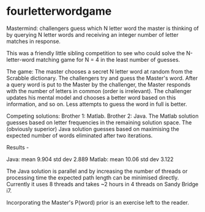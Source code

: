 fourletterwordgame
==================

Mastermind: challengers guess which N letter word the master is thinking of by querying N letter words and receiving an integer number of letter matches in response.

This was a friendly little sibling competition to see who could solve the N-letter-word matching game for N = 4 in the least number of guesses.

The game: The master chooses a secret N letter word at random from the Scrabble dictionary. The challengers try and guess the Master's word. After a query word is put to the Master by the challenger, the Master responds with the number of letters in common (order is irrelevant). The challenger updates his mental model and chooses a better word based on this information, and so on. Less attempts to guess the word in full is better.

Competing solutions: Brother 1: Matlab. Brother 2: Java.  The Matlab solution guesses based on letter frequencies in the remaining solution space. The (obviously superior) Java solution guesses based on maximising the expected number of words eliminated after two iterations.

Results -

Java:   mean  9.904     std dev  2.889
Matlab: mean  10.06     std dev  3.122

The Java solution is parallel and by increasing the number of threads or processing time the expected path length can be minimised directly. Currently it uses 8 threads and takes ~2 hours in 4 threads on Sandy Bridge i7.

Incorporating the Master's P(word) prior is an exercise left to the reader.
